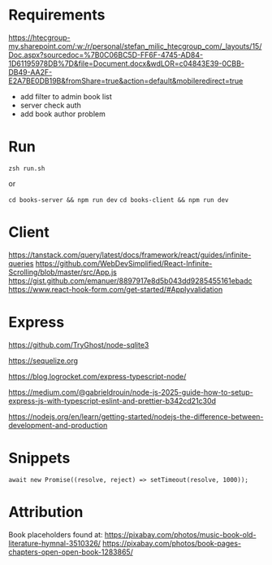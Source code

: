 # Requirements

https://htecgroup-my.sharepoint.com/:w:/r/personal/stefan_milic_htecgroup_com/_layouts/15/Doc.aspx?sourcedoc=%7B0C06BC5D-FF6F-4745-AD84-1D61195978DB%7D&file=Document.docx&wdLOR=c04843E39-0CBB-DB49-AA2F-E2A7BE0DB19B&fromShare=true&action=default&mobileredirect=true

- add filter to admin book list
- server check auth
- add book author problem

# Run

`zsh run.sh`

or

`cd books-server && npm run dev`
`cd books-client && npm run dev`

# Client

https://tanstack.com/query/latest/docs/framework/react/guides/infinite-queries
https://github.com/WebDevSimplified/React-Infinite-Scrolling/blob/master/src/App.js
https://gist.github.com/emanuer/8897917e8d5b043dd9285455161ebadc
https://www.react-hook-form.com/get-started/#Applyvalidation

# Express

https://github.com/TryGhost/node-sqlite3

https://sequelize.org

https://blog.logrocket.com/express-typescript-node/

https://medium.com/@gabrieldrouin/node-js-2025-guide-how-to-setup-express-js-with-typescript-eslint-and-prettier-b342cd21c30d

https://nodejs.org/en/learn/getting-started/nodejs-the-difference-between-development-and-production

# Snippets

`await new Promise((resolve, reject) => setTimeout(resolve, 1000));`

# Attribution

Book placeholders found at:
https://pixabay.com/photos/music-book-old-literature-hymnal-3510326/
https://pixabay.com/photos/book-pages-chapters-open-open-book-1283865/
